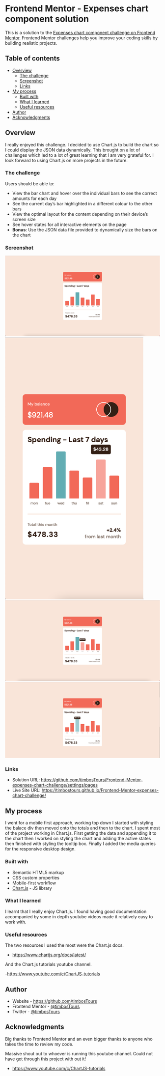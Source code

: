 # Frontend Mentor - Expenses chart component solution

This is a solution to the [Expenses chart component challenge on Frontend Mentor](https://www.frontendmentor.io/challenges/expenses-chart-component-e7yJBUdjwt). Frontend Mentor challenges help you improve your coding skills by building realistic projects. 

## Table of contents

- [Overview](#overview)
  - [The challenge](#the-challenge)
  - [Screenshot](#screenshot)
  - [Links](#links)
- [My process](#my-process)
  - [Built with](#built-with)
  - [What I learned](#what-i-learned)
  - [Useful resources](#useful-resources)
- [Author](#author)
- [Acknowledgments](#acknowledgments)


## Overview

I really enjoyed this challenge. I decided to use Chart.js to build the chart so I could display the JSON data dynamically. This brought on a lot of challenges which led to a lot of great learning that I am very grateful for. I look forward to using Chart.js on more projects in the future.

### The challenge

Users should be able to:

- View the bar chart and hover over the individual bars to see the correct amounts for each day
- See the current day’s bar highlighted in a different colour to the other bars
- View the optimal layout for the content depending on their device’s screen size
- See hover states for all interactive elements on the page
- **Bonus**: Use the JSON data file provided to dynamically size the bars on the chart

### Screenshot

![](./images/screen-shot-desktop.png)
![](./images/screen-shot-mobile-active.png)
![](./images/screen-shot-desktop-active1.png)
![](./images/screen-shot-desktop-active2.png)


### Links

- Solution URL: https://github.com/timbosTours/Frontend-Mentor-expenses-chart-challenge/settings/pages
- Live Site URL: https://timbostours.github.io/Frontend-Mentor-expenses-chart-challenge/

## My process
I went for a mobile first approach, working top down I started with styling the balace div then moved onto the totals and then to the chart. I spent most of the project working in Chart.js. First getting the data and appending it to the chart then I worked on styling the chart and adding the active states then finished with styling the tooltip box. Finally I added the media queries for the responsive desktop design.

### Built with

- Semantic HTML5 markup
- CSS custom properties
- Mobile-first workflow
- [Chart.js](https://www.chartjs.org/docs/latest/) - JS library

### What I learned

I learnt that I really enjoy Chart.js. I found having good documentation accompanied by some in depth youtube videos made it relatively easy to work with.


### Useful resources

The two resources I used the most were the Chart.js docs.

- https://www.chartjs.org/docs/latest/

And the Chart.js tutorials youtube channel.

-https://www.youtube.com/c/ChartJS-tutorials

## Author

- Website - https://github.com/timbosTours
- Frontend Mentor - [@timbosTours](https://www.frontendmentor.io/profile/timbosTours)
- Twitter - [@timbosTours](https://www.twitter.com/timbosTours)


## Acknowledgments

Big thanks to Frontend Mentor and an even bigger thanks to anyone who takes the time to review my code.

Massive shout out to whoever is running this youtube channel. Could not have got through this project with out it!

- https://www.youtube.com/c/ChartJS-tutorials

